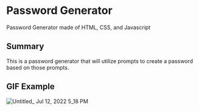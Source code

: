 # Password Generator
Password Generator made of HTML, CSS, and Javascript


## Summary
This is a password generator that will utilize prompts to create a password based on those prompts. 

## GIF Example

![Untitled_ Jul 12, 2022 5_18 PM](https://user-images.githubusercontent.com/103617520/178605610-a15d1003-366c-4b0c-91d5-ecc0eabaa6bc.gif)
